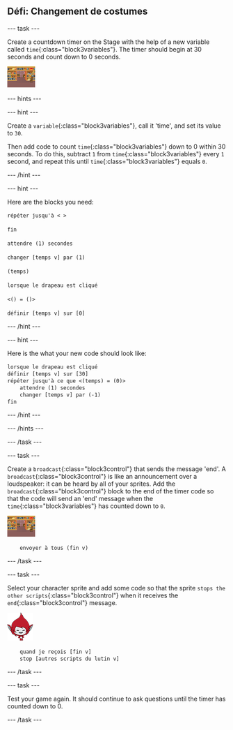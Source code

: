 ## Défi: Changement de costumes

\--- task \---

Create a countdown timer on the Stage with the help of a new variable called `time`{:class="block3variables"}. The timer should begin at 30 seconds and count down to 0 seconds.

![Stage sprite](images/stage-sprite.png)

\--- hints \---

\--- hint \---

Create a `variable`{:class="block3variables"}, call it 'time', and set its value to `30`.

Then add code to count `time`{:class="block3variables"} down to 0 within 30 seconds. To do this, subtract `1` from `time`{:class="block3variables"} every `1` second, and repeat this until `time`{:class="block3variables"} equals `0`.

\--- /hint \---

\--- hint \---

Here are the blocks you need:

```blocks3
répéter jusqu'à < >

fin

attendre (1) secondes

changer [temps v] par (1)

(temps)

lorsque le drapeau est cliqué

<() = ()>

définir [temps v] sur [0]
```

\--- /hint \---

\--- hint \---

Here is the what your new code should look like:

```blocks3
lorsque le drapeau est cliqué
définir [temps v] sur [30]
répéter jusqu'à ce que <(temps) = (0)>
    attendre (1) secondes
    changer [temps v] par (-1)
fin
```

\--- /hint \---

\--- /hints \---

\--- /task \---

\--- task \---

Create a `broadcast`{:class="block3control"} that sends the message 'end'. A `broadcast`{:class="block3control"} is like an announcement over a loudspeaker: it can be heard by all of your sprites. Add the `broadcast`{:class="block3control"} block to the end of the timer code so that the code will send an 'end' message when the `time`{:class="block3variables"} has counted down to `0`.

![Stage sprite](images/stage-sprite.png)

```blocks3
    envoyer à tous (fin v)
```

\--- /task \---

\--- task \---

Select your character sprite and add some code so that the sprite `stops the other scripts`{:class="block3control"} when it receives the `end`{:class="block3control"} message.

![Giga sprite](images/giga-sprite.png)

```blocks3
    quand je reçois [fin v] 
    stop [autres scripts du lutin v]
```

\--- /task \---

\--- task \---

Test your game again. It should continue to ask questions until the timer has counted down to 0.

\--- /task \---